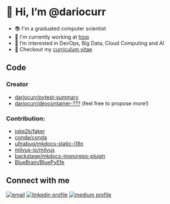 # 👋 Hi, I’m @dariocurr

-   :books: I'm a graduated computer scientist
-   :office: I'm currently working at [hiop](https://hiop.io/)
-   👀 I’m interested in DevOps, Big Data, Cloud Computing and AI
-   :memo: Checkout my [curriculum vitae](https://dariocurr.github.io/)

## Code

### Creator
-   [dariocurr/pytest-summary](https://github.com/dariocurr/pytest-summary)
-   [dariocurr/devcontainer-???](https://github.com/dariocurr?tab=repositories&q=devcontainer) (feel free to propose more!)

### Contribution:
-   [joke2k/faker](https://github.com/joke2k/faker)
-   [conda/conda](https://github.com/conda/conda)
-   [ultrabug/mkdocs-static-i18n](https://github.com/ultrabug/mkdocs-static-i18n)
-   [milvus-io/milvus](https://github.com/milvus-io/milvus)
-   [backstage/mkdocs-monorepo-plugin](https://github.com/backstage/mkdocs-monorepo-plugin)
-   [BlueBrain/BluePyEfe](https://github.com/BlueBrain/BluePyEfe)

## Connect with me

[![email](https://img.shields.io/badge/Gmail-D14836?style=for-the-badge&logo=gmail&logoColor=white)](mailto:dariocurr@gmail.com)
[![linkedin profile](https://img.shields.io/badge/LinkedIn-0077B5?style=for-the-badge&logo=linkedin&logoColor=white)](https://www.linkedin.com/in/dario-curreri-525365178/)
[![medium profile](https://img.shields.io/badge/Medium-12100E?style=for-the-badge&logo=medium&logoColor=white)](https://dariocurr.medium.com/)
